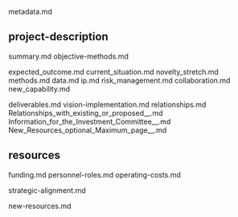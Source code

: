 metadata.md

## project-description
summary.md
objective-methods.md

expected_outcome.md
current_situation.md
novelty_stretch.md
methods.md
data.md
ip.md
risk_management.md
collaboration.md
new_capability.md

deliverables.md
vision-implementation.md
relationships.md
Relationships_with_existing_or_proposed__.md
Information_for_the_Investment_Committee__.md
New_Resources_optional_Maximum_page__.md

## resources
funding.md
personnel-roles.md
operating-costs.md

strategic-alignment.md

new-resources.md
